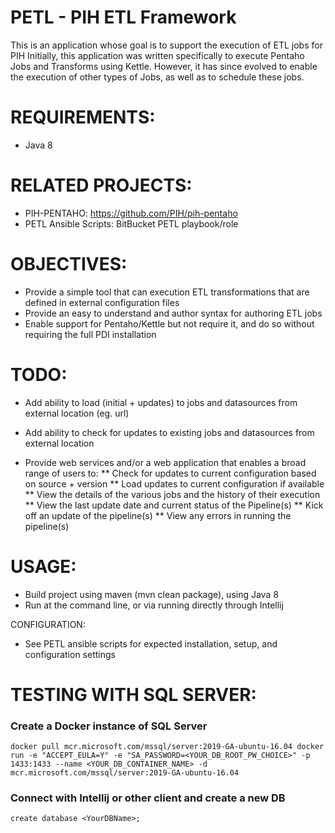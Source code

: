 PETL - PIH ETL Framework
================

This is an application whose goal is to support the execution of ETL jobs for PIH
Initially, this application  was written specifically to execute Pentaho Jobs and Transforms using Kettle.
However, it has since evolved to enable the execution of other types of Jobs, as well as to schedule these jobs.

# REQUIREMENTS:

* Java 8

# RELATED PROJECTS:

* PIH-PENTAHO:  https://github.com/PIH/pih-pentaho
* PETL Ansible Scripts:  BitBucket PETL playbook/role

# OBJECTIVES:

* Provide a simple tool that can execution ETL transformations that are defined in external configuration files
* Provide an easy to understand and author syntax for authoring ETL jobs
* Enable support for Pentaho/Kettle but not require it, and do so without requiring the full PDI installation

# TODO:

* Add ability to load (initial + updates) to jobs and datasources from external location (eg. url)
* Add ability to check for updates to existing jobs and datasources from external location

* Provide web services and/or a web application that enables a broad range of users to:
** Check for updates to current configuration based on source + version
** Load updates to current configuration if available
** View the details of the various jobs and the history of their execution
** View the last update date and current status of the Pipeline(s)
** Kick off an update of the pipeline(s)
** View any errors in running the pipeline(s) 

# USAGE:

* Build project using maven (mvn clean package), using Java 8
* Run at the command line, or via running directly through Intellij

CONFIGURATION:
* See PETL ansible scripts for expected installation, setup, and configuration settings

# TESTING WITH SQL SERVER:

### Create a Docker instance of SQL Server
`
docker pull mcr.microsoft.com/mssql/server:2019-GA-ubuntu-16.04
docker run -e "ACCEPT_EULA=Y" -e "SA_PASSWORD=<YOUR_DB_ROOT_PW_CHOICE>" -p 1433:1433 --name <YOUR_DB_CONTAINER_NAME> -d mcr.microsoft.com/mssql/server:2019-GA-ubuntu-16.04
`
### Connect with Intellij or other client and create a new DB
`create database <YourDBName>;`
